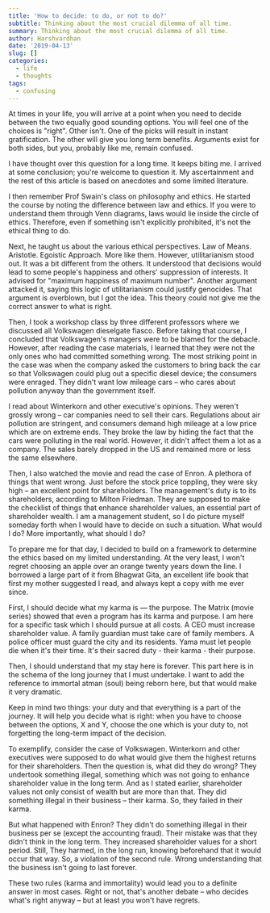 ```yaml
---
title: 'How to decide: to do, or not to do?'
subtitle: Thinking about the most crucial dilemma of all time.
summary: Thinking about the most crucial dilemma of all time.
author: Harshvardhan
date: '2019-04-13'
slug: []
categories:
  - life
  - thoughts
tags:
  - confusing
---
```


At times in your life, you will arrive at a point when you need to decide between the two equally good sounding options. You will feel one of the choices is "right". Other isn't. One of the picks will result in instant gratification. The other will give you long term benefits. Arguments exist for both sides, but you, probably like me, remain confused.

I have thought over this question for a long time. It keeps biting me. I arrived at some conclusion; you're welcome to question it. My ascertainment and the rest of this article is based on anecdotes and some limited literature.

I then remember Prof Swain's class on philosophy and ethics. He started the course by noting the difference between law and ethics. If you were to understand them through Venn diagrams, laws would lie inside the circle of ethics. Therefore, even if something isn't explicitly prohibited, it's not the ethical thing to do.

Next, he taught us about the various ethical perspectives. Law of Means. Aristotle. Egoistic Approach. More like them. However, utilitarianism stood out. It was a bit different from the others. It understood that decisions would lead to some people's happiness and others' suppression of interests. It advised for "maximum happiness of maximum number". Another argument attacked it, saying this logic of utilitarianism could justify genocides. That argument is overblown, but I got the idea. This theory could not give me the correct answer to what is right.

Then, I took a workshop class by three different professors where we discussed all Volkswagen dieselgate fiasco. Before taking that course, I concluded that Volkswagen's managers were to be blamed for the debacle. However, after reading the case materials, I learned that they were not the only ones who had committed something wrong. The most striking point in the case was when the company asked the customers to bring back the car so that Volkswagen could plug out a specific diesel device; the consumers were enraged. They didn't want low mileage cars – who cares about pollution anyway than the government itself.

I read about Winterkorn and other executive's opinions. They weren't grossly wrong – car companies need to sell their cars. Regulations about air pollution are stringent, and consumers demand high mileage at a low price which are on extreme ends. They broke the law by hiding the fact that the cars were polluting in the real world. However, it didn't affect them a lot as a company. The sales barely dropped in the US and remained more or less the same elsewhere.

Then, I also watched the movie and read the case of Enron. A plethora of things that went wrong. Just before the stock price toppling, they were sky high – an excellent point for shareholders.
The management's duty is to its shareholders, according to Milton Friedman. They are supposed to make the checklist of things that enhance shareholder values, an essential part of shareholder wealth. I am a management student, so I do picture myself someday forth when I would have to decide on such a situation. What would I do? More importantly, what should I do?

To prepare me for that day, I decided to build on a framework to determine the ethics based on my limited understanding. At the very least, I won't regret choosing an apple over an orange twenty years down the line. I borrowed a large part of it from Bhagwat Gita, an excellent life book that first my mother suggested I read, and always kept a copy with me ever since.

First, I should decide what my karma is — the purpose. The Matrix (movie series) showed that even a program has its karma and purpose. I am here for a specific task which I should pursue at all costs. A CEO must increase shareholder value. A family guardian must take care of family members. A police officer must guard the city and its residents. Yama must let people die when it's their time. It's their sacred duty - their karma - their purpose.

Then, I should understand that my stay here is forever. This part here is in the schema of the long journey that I must undertake. I want to add the reference to immortal atman (soul) being reborn here, but that would make it very dramatic.

Keep in mind two things: your duty and that everything is a part of the journey. It will help you decide what is right: when you have to choose between the options, X and Y, choose the one which is your duty to, not forgetting the long-term impact of the decision.

To exemplify, consider the case of Volkswagen. Winterkorn and other executives were supposed to do what would give them the highest returns for their shareholders. Then the question is, what did they do wrong? They undertook something illegal, something which was not going to enhance shareholder value in the long term. And as I stated earlier, shareholder values not only consist of wealth but are more than that. They did something illegal in their business – their karma. So, they failed in their karma.

But what happened with Enron? They didn't do something illegal in their business per se (except the accounting fraud). Their mistake was that they didn't think in the long term. They increased shareholder values for a short period. Still, They harmed, in the long run, knowing beforehand that it would occur that way. So, a violation of the second rule. Wrong understanding that the business isn't going to last forever.

These two rules (karma and immortality) would lead you to a definite answer in most cases. Right or not, that's another debate – who decides what's right anyway – but at least you won't have regrets.
